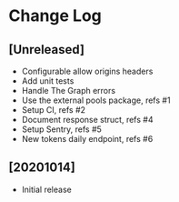 # Change Log


## [Unreleased]

  - Configurable allow origins headers
  - Add unit tests
  - Handle The Graph errors
  - Use the external pools package, refs #1
  - Setup CI, refs #2
  - Document response struct, refs #4
  - Setup Sentry, refs #5
  - New tokens daily endpoint, refs #6


## [20201014]

  - Initial release
